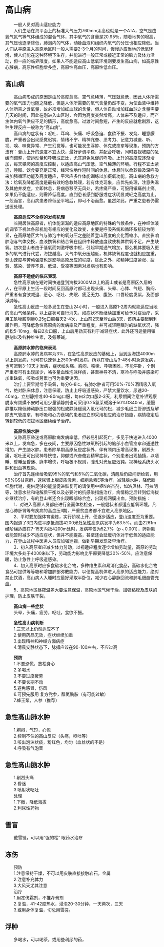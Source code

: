 # 高山病  
  
&emsp;&emsp;一般人员对高山适应能力  
&emsp;&emsp;人们生活在海平面上的标准大气压力760mm汞高也就是一个ATA，空气是由氧气氮气等气体组成的混合气体，其中氧气的含量是20.95％，随着地势的增高，其气压也逐渐降低，肺泡内的气体，动脉血液和组织内氧气的分压也相应降低。当人们从平原进入高原地区时一般人需要2-3个月的时间，慢慢适应当地的低氧环境，使人们能在这种环境下生存，并能进行一般正常或接近正常的脑力及体力活动，但一应的临界限度。如果人不能适应高山低氧环境则要发生高山病，如高原性心脏病，高原性细胞增多症，高原性高血压，高原性低血压。  
  
## 高山病  
&emsp;&emsp;高山病形成的原因是由於高度愈高，空气愈稀薄，气压就愈低，因此人体所需要的氧气压力也随之降低，但是人体所需要的氧气含量仍然不变，为使血液中维持人体所需之含氧量，故必须增加红血球的含量，但人体自动增加红血球之含量需要几天的时间，因此在刚进入山区时，会因为高度突然增高，人体来不及适应，而产生体内氧气供应不足的情形，高度愈高，过渡时间愈短，产生的反应就愈剧烈，这种生理反应一般称为“高山病”。  
&emsp;&emsp;高山病的症状有：呕吐、耳呜、头痛、呼吸急迫、食欲不振、发烧、睡意朦胧，严重者会出现感觉迟钝、情绪不宁、精神亢奋、思考力、记意力减退、听、视、嗅、味觉异常、产生幻觉等，也可能发生浮肿、休克或痉挛等现象。预防的方法有：登山上升的速度不宜太快，最好步调平稳，并配合呼吸，同时要视坡度的急缓而调整，使运动量和呼吸成正比，尤其避免急促的呼吸。上升的高度应逐渐增加，每天攀爬的高度应控制，以适应高山气压低，空气稀薄的环境。行程不宜太紧迫，睡眠、饮食要充足正常，经常性地作短时间的休息，休息时以柔软操及深呼吸来加强循环功能及高度适应，平常应多作体能训练以加摄氧功能。高山病的急救方法：给氧及降低高度是最有效的急救处理，若有休克现象，应优先处理，注意失温及其他并发症。立即休息，将病患移至无风处，若疼痛严重，可服用镇痛剂止痛。如果仍不能适应，则需降低高度，直到患者感到舒服或症状明显减轻之高度为止。一般而言，高山病患者降低至平地后，即可不治而愈。虽然如此，严重之患者仍需送医处理。  
  
&emsp;&emsp;**高原适应不全症的发病机理**  
&emsp;&emsp;长期居住高原者，机体能渐渐的适应高原地区的特殊的气候条件，在神经体液的调节下机体各部机能有相应的变化及改变，主要是呼吸系统和循环系统较为明显，在高原地区大气与肺泡中的氧分压之差随着登山高度的变化而缩小。直接影响肺泡与气体交换，血液携氧和结合氧在组织中释放速度致使机体供氧不足，产生缺氧。初次登山者由于低氧而刺激呼吸中枢，引起早期通气增加，那么机体要吸入更多的氧气进行代尝，海拔越高，大气中氧分压越低，机体缺氧程度也就相应加重，登山速度与劳动强度也是影响高原反应的程度，除此之外，如精神过度紧张、疲劳、感染、营养不良、低温、受凉等因素对发病也有影响。  

&emsp;&emsp;**高原不适症的临床表现**  
&emsp;&emsp;急性高原病在短时间快速登到海拔3000M以上的高山或者是高原区久居的人，在平原上生活一段时间反回高原时都可出现头痛、头晕、心悸、气短、胸闷、严重者有食欲减退、恶心、呕吐、失眠、疲乏无力、腹胀、口唇轻度发紫，及面部浮肿等。  
&emsp;&emsp;急性高山反应一般多发生在登山24小时，一般进入高原1-2周内就能适应当地的高山气候条件。以上症状可自行消失，如症状不断继续加重可给予对症治疗，采用工酰唑胺剂量0.25g口服每天2-4次，上山前2天至登山后3天，该药主要起到利尿作用，可降低急性高原病的发病率及严重程度，并可减轻睡眠时的缺氧状况，强的松5-10mg，每曰2次口服，上山后用劲天有利于减轻症状，此外还可适量用镇静剂以及各种维生素，及氨莱碱。  

&emsp;&emsp;**高原肺水肿的临床表现**  
&emsp;&emsp;高原肺水肿的发病率为3%，在急性高原反应的基础上，当到达海拔4000m以上则发病，也可在快速登上2500m时发病，所以在登山后3-48小时急速发病，也可迟到3-10天才发病，症状如头痛、胸闷、咳嗽、呼吸困难，不能平卧，个别严重者可有出现尿少，咯多量血性泡沫样痰，甚至神导不清，寒冷与呼吸并感染可加重缺氧，咳嗽或劳累也可为重要诱因。  
&emsp;&emsp;治疗上要早期给予吸氧，每分6-8lc，有肺水肿者可用50%-70%酒精吸入氧气，绝对卧床休息，注意保暖，防止上呼吸道感染，严禁大量饮水，尿速20-40mg，立刻静推或40-80mg口服，每曰2次口服2-3天，利尿期间注意补钾观察脱水有烦燥不安时可用少量镇静剂也可采用0.25氨莱碱溶于50%GS40ml，缓慢静推以降低肺动脉压口服强的松或静脉缓滴入氢化可的松，减少毛细血管渗透及解除支气管痉挛，有呼吸和心力衰竭的患者应立即采用相应的治疗措施，病情稳定后转到较低的海拔地区继续给予治疗。  

&emsp;&emsp;**高原性脑水肿**  
&emsp;&emsp;又称高原昏迷或高原脑病发病率低，但较易引起死亡，多见于快速进入4000米以上，发病急，多在夜间，主要原因急性缺氧所引起的脑部小血管痉挛和通透性增加，产生脑水肿。患者除早期高原反应症状外，伴有颅内压增高现象，剧烈头痛，呕吐还可出现神导恍惚，抑郁或兴奋儋妄精宰症状，个别患者出现抽搐，以嗜睡、昏睡至昏迷、脉率增快，呼吸极不规则，瞳孔对光反应迟钝，视神经系统头水肿和出血等现象。  
&emsp;&emsp;治疗首先连续给吸氧95%的氧气和5%的二氧化碳，清醒后仍应间断给氧，用50%GS甘露醇，速尿肾上腺皮质激素，细胞急素E等治疗，减轻脑水肿，降低脑细胞代谢，提供足够的能量促进恢复可的请使用中枢N兴奋剂，如洛贝林、可拉明等，注意水盐和电解质平衡以及必要时的抗感染措施治疗，病情稳定后转到低海拔处继续治疗，有的登山者还会出现眼部综合症，出现视网膜出血。预防措施：  
&emsp;&emsp;1、对进入高原人员都应进行全面体格检查，一般健状者都适应低氧环境，凡是心肺肝肾等有疾病的高血压Ⅱ期，严重贫血者都不宜进入高原地区。  
&emsp;&emsp;2、平时要加强体育锻炼，实行阶梯上开，便逐步适应，登山速度至为重要。国内报道了3曰内进平原抵海拔4200米处急性高原病发率为83.5%。而由2261m经阶梯适应在7-15天内抵4200m处时，发病率仅为52.7%（p﹤0.001），药物患者能暂时减少不适应症状，但并不能提高，甚至还会延缓机体对于低氧的适应能力，在登山过程中医务人员应加强巡视，做到早期发现及早治疗。  
&emsp;&emsp;3、初入高原者应减少体力劳动，以视适应程度逐步增加劳动量，高原的劳动环境大多处于4000米以下，劳动能力影响比平原要降低30%-50%，应注意保暖，防止急性上呼吸道感染。  
&emsp;&emsp;4、初入高原时应多食碳水化合物，多种维生素和易消化食品，高碳水化合物食品可提供等等糖和增加肺部弥散能力，以便提高机体进入高原的适应能力，绝对禁止饮酒，高山病人入睡时应最好采取半卧位，减少右心静脉回流和肺毛细血管充血。  
&emsp;&emsp;5、高原地区昼夜温差大要注意保温，高原地区气候干燥，加强粘膜及皮肤的护理，防止皮肤干裂。  
  
&emsp;&emsp;**高山病一些症状**  
&emsp;&emsp;头晕，头痛，疲劳，呕吐，食欲不振。  
  
&emsp;&emsp;**急性高山病判断**  
&emsp;&emsp;1.三天以上仍然适应不了  
&emsp;&emsp;2.使用药品无效，症状继续加重  
&emsp;&emsp;3.出现精神和神经方面病症  
&emsp;&emsp;4.清晨安静状态下，脉搏应该在90-100左右，不应过高  

&emsp;&emsp;**预防**  
&emsp;&emsp;1.不要恐慌，放松身心  
&emsp;&emsp;2.多喝水  
&emsp;&emsp;3.不要过度疲劳  
&emsp;&emsp;4.不要长期不动  
&emsp;&emsp;5.避免感冒，伤风  
&emsp;&emsp;6.可预先服用 复方党参，醋氮酰胺（有可能过敏）  
&emsp;&emsp;7.蜂王浆，人参（推荐）  
  
## 急性高山肺水肿  
&emsp;&emsp;1.胸闷，气短，心慌  
&emsp;&emsp;2.控制不住的高山反应（头痛，呕吐等）  
&emsp;&emsp;3.咳出泡沫状痰，粉红色，均匀（血丝状的不是）  
&emsp;&emsp;4.呼吸有气泡音  
  
## 急性高山脑水肿  
&emsp;&emsp;1.剧烈头痛  
&emsp;&emsp;2.昏迷  
&emsp;&emsp;3.喷射状呕吐  
&emsp;&emsp;处理  
&emsp;&emsp;1.下撤，降低海拔  
&emsp;&emsp;2.利尿性药物  
  
## 雪盲  
&emsp;&emsp;戴雪镜，可以用“强的松” 眼药水治疗  
  
## 冻伤  
&emsp;&emsp;预防  
&emsp;&emsp;1.注意保持干燥，不可以用皮肤直接接触岩石，金属  
&emsp;&emsp;2.注意补充体力  
&emsp;&emsp;3.大风天尤其注意  
&emsp;&emsp;治疗  
&emsp;&emsp;1.用冻伤霜剂，不推荐膏剂  
&emsp;&emsp;2.复温，41-42度热水，浸泡20-30分钟，一天两次，三天  
&emsp;&emsp;3.或用身体复温，切忌用雪搓。  
  
## 浮肿  
&emsp;&emsp;多喝水，可以喝茶，或用些利尿的药，